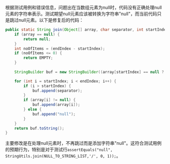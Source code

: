 根据测试用例和错误信息，问题出在当数组元素为null时，代码没有正确处理null元素的字符串表示。测试期望null元素应该被转换为字符串"null"，而当前代码只是跳过null元素。以下是修复后的代码：

```java
public static String join(Object[] array, char separator, int startIndex, int endIndex) {
    if (array == null) {
        return null;
    }
    int noOfItems = (endIndex - startIndex);
    if (noOfItems <= 0) {
        return EMPTY;
    }
    
    StringBuilder buf = new StringBuilder((array[startIndex] == null ? 16 : array[startIndex].toString().length()) + 1);

    for (int i = startIndex; i < endIndex; i++) {
        if (i > startIndex) {
            buf.append(separator);
        }
        if (array[i] != null) {
            buf.append(array[i]);
        } else {
            buf.append("null");
        }
    }
    return buf.toString();
}
```

主要修改是在处理null元素时，不再跳过而是添加字符串"null"。这符合测试用例的预期行为，特别是对于测试行`assertEquals("null", StringUtils.join(NULL_TO_STRING_LIST,'/', 0, 1));`。
